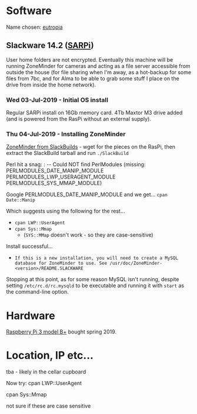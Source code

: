 # Software
Name chosen: [eutropia](http://www.roman-emperors.org/maxherc.htm#Note%201)


## Slackware 14.2 ([SARPi](http://sarpi.fatdog.eu/index.php?p=getslack))
User home folders are not encrypted.  Eventually this machine will be running ZoneMinder for cameras and acting as a file server accessible from outside the house (for file sharing when I'm away, as a hot-backup for some files from 7bc, and for Alma to be able to grab some stuff I place on the drive from inside the home network).


### Wed 03-Jul-2019 - Initial OS install
Regular SARPi install on 16Gb memory card. 4Tb Maxtor M3 drive added (and is powered from the RasPi without an external supply).

### Thu 04-Jul-2019 - Installing ZoneMinder
[ZoneMinder from SlackBuilds](https://slackbuilds.org/repository/14.2/system/ZoneMinder/) - wget for the pieces on the RasPi, then extract the SlackBuild tarball and run ```./SlackBuild```

Perl hit a snag:
: -- Could NOT find PerlModules (missing: PERLMODULES_DATE_MANIP_MODULE PERLMODULES_LWP_USERAGENT_MODULE PERLMODULES_SYS_MMAP_MODULE)
 
Google PERLMODULES_DATE_MANIP_MODULE and we get... ```cpan Date::Manip```

Which suggests using the following for the rest...
- ```cpan LWP::UserAgent```
- ```cpan Sys::Mmap```
  - (```SYS::MMap``` doesn't work - so they are case-sensitive)

Install successful...
- ```If this is a new installation, you will need to create a MySQL database for ZoneMinder to use. See /usr/doc/ZoneMinder-<version>/README.SLACKWARE```

Stopping at this point, as for some reason MySQL isn't running, despite setting ```/etc/rc.d/rc.mysqld``` to be executable and running it with ```start``` as the command-line option.


# Hardware
[Raspberry Pi 3 model B+](https://www.raspberrypi.org/blog/raspberry-pi-3-model-bplus-sale-now-35/) bought spring 2019.


# Location, IP etc...
tba - likely in the cellar cupboard




Now try:
cpan LWP::UserAgent

cpan Sys::Mmap

not sure if these are case sensitive
